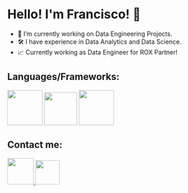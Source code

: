 # Hello! I'm Francisco! 👋

- 📖 I’m currently working on Data Engineering Projects.
- 🛠️ I have experience in Data Analytics and Data Science.
- 📈 Currently working as Data Engineer for ROX Partner!
## Languages/Frameworks:

<img height="80em" src="https://cdn.jsdelivr.net/gh/devicons/devicon/icons/python/python-original.svg" /> <img height="75em" src="https://upload.wikimedia.org/wikipedia/commons/thumb/8/87/Sql_data_base_with_logo.png/640px-Sql_data_base_with_logo.png" />  <img height="80em" src="https://upload.wikimedia.org/wikipedia/commons/thumb/f/f3/Apache_Spark_logo.svg/2560px-Apache_Spark_logo.svg.png" />

## Contact me:

<div>
  <a href="https://www.linkedin.com/in/francismelojr/">
    <img height="60em" src="https://cdn.jsdelivr.net/gh/devicons/devicon/icons/linkedin/linkedin-original.svg" />
  </a>
  <a href="mailto:francismelo.jr@gmail.com"</a>
  <img height="55em" src="https://mailmeteor.com/logos/assets/PNG/Gmail_Logo_512px.png" />  
  </a>
</div>
